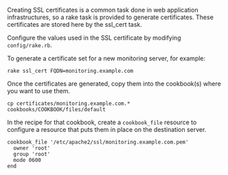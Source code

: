 Creating SSL certificates is a common task done in web application
infrastructures, so a rake task is provided to generate certificates.
These certificates are stored here by the ssl_cert task.  

Configure the values used in the SSL certificate by modifying
`config/rake.rb`.

To generate a certificate set for a new monitoring server, for example:

    rake ssl_cert FQDN=monitoring.example.com

Once the certificates are generated, copy them into the cookbook(s)
where you want to use them.

    cp certificates/monitoring.example.com.* cookbooks/COOKBOOK/files/default

In the recipe for that cookbook, create a `cookbook_file` resource to
configure a resource that puts them in place on the destination server.

    cookbook_file '/etc/apache2/ssl/monitoring.example.com.pem'
      owner 'root'
      group 'root'
      mode 0600
    end
